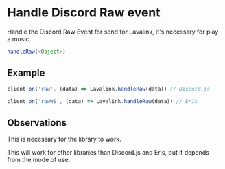 # Handle Discord Raw event

  Handle the Discord Raw Event for send for Lavalink, it's necessary for play a music.

  ```js
  handleRaw(<Object>)
  ```

## Example

  ```js
  client.on('raw', (data) => Lavalink.handleRaw(data)) // Discord.js
  
  client.on('rawWS', (data) => Lavalink.handleRaw(data)) // Eris
  ```
  
## Observations
  
  This is necessary for the library to work.
  
  This will work for other libraries than Discord.js and Eris, but it depends from the mode of use.
